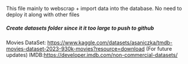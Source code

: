 This file mainly to webscrap + import data into the database. 
No need to deploy it along with other files

##### Create datasets folder since it it too large to push to github
Movies DataSet: https://www.kaggle.com/datasets/asaniczka/tmdb-movies-dataset-2023-930k-movies?resource=download
(For future updates) IMDB:https://developer.imdb.com/non-commercial-datasets/